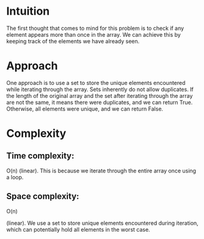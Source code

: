 # Intuition

The first thought that comes to mind for this problem is to check if any element appears more than once in the array. We can achieve this by keeping track of the elements we have already seen.

# Approach

One approach is to use a set to store the unique elements encountered while iterating through the array. Sets inherently do not allow duplicates. If the length of the original array and the set after iterating through the array are not the same, it means there were duplicates, and we can return True. Otherwise, all elements were unique, and we can return False.

# Complexity

## Time complexity:

O(n)
(linear). This is because we iterate through the entire array once using a loop.

## Space complexity:

O(n)

(linear). We use a set to store unique elements encountered during iteration, which can potentially hold all elements in the worst case.
